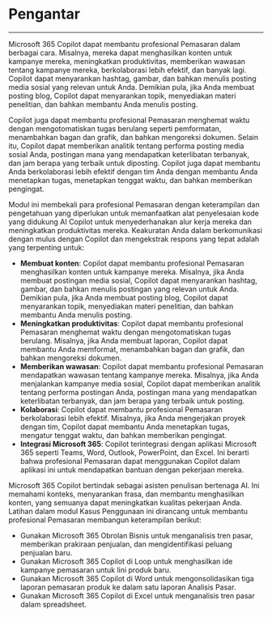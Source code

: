 
# Pengantar
---
Microsoft 365 Copilot dapat membantu profesional Pemasaran dalam berbagai cara. Misalnya, mereka dapat menghasilkan konten untuk kampanye mereka, meningkatkan produktivitas, memberikan wawasan tentang kampanye mereka, berkolaborasi lebih efektif, dan banyak lagi. Copilot dapat menyarankan hashtag, gambar, dan bahkan menulis posting media sosial yang relevan untuk Anda. Demikian pula, jika Anda membuat posting blog, Copilot dapat menyarankan topik, menyediakan materi penelitian, dan bahkan membantu Anda menulis posting.

Copilot juga dapat membantu profesional Pemasaran menghemat waktu dengan mengotomatiskan tugas berulang seperti pemformatan, menambahkan bagan dan grafik, dan bahkan mengoreksi dokumen. Selain itu, Copilot dapat memberikan analitik tentang performa posting media sosial Anda, postingan mana yang mendapatkan keterlibatan terbanyak, dan jam berapa yang terbaik untuk diposting. Copilot juga dapat membantu Anda berkolaborasi lebih efektif dengan tim Anda dengan membantu Anda menetapkan tugas, menetapkan tenggat waktu, dan bahkan memberikan pengingat.

Modul ini membekali para profesional Pemasaran dengan keterampilan dan pengetahuan yang diperlukan untuk memanfaatkan alat penyelesaian kode yang didukung AI Copilot untuk menyederhanakan alur kerja mereka dan meningkatkan produktivitas mereka. Keakuratan Anda dalam berkomunikasi dengan mulus dengan Copilot dan mengekstrak respons yang tepat adalah yang terpenting untuk:

 -  **Membuat konten**: Copilot dapat membantu profesional Pemasaran menghasilkan konten untuk kampanye mereka. Misalnya, jika Anda membuat postingan media sosial, Copilot dapat menyarankan hashtag, gambar, dan bahkan menulis postingan yang relevan untuk Anda. Demikian pula, jika Anda membuat posting blog, Copilot dapat menyarankan topik, menyediakan materi penelitian, dan bahkan membantu Anda menulis posting.
 -  **Meningkatkan produktivitas**: Copilot dapat membantu profesional Pemasaran menghemat waktu dengan mengotomatiskan tugas berulang. Misalnya, jika Anda membuat laporan, Copilot dapat membantu Anda memformat, menambahkan bagan dan grafik, dan bahkan mengoreksi dokumen.
 -  **Memberikan wawasan**: Copilot dapat membantu profesional Pemasaran mendapatkan wawasan tentang kampanye mereka. Misalnya, jika Anda menjalankan kampanye media sosial, Copilot dapat memberikan analitik tentang performa postingan Anda, postingan mana yang mendapatkan keterlibatan terbanyak, dan jam berapa yang terbaik untuk posting.
 -  **Kolaborasi**: Copilot dapat membantu profesional Pemasaran berkolaborasi lebih efektif. Misalnya, jika Anda mengerjakan proyek dengan tim, Copilot dapat membantu Anda menetapkan tugas, mengatur tenggat waktu, dan bahkan memberikan pengingat.
 -  **Integrasi Microsoft 365**: Copilot terintegrasi dengan aplikasi Microsoft 365 seperti Teams, Word, Outlook, PowerPoint, dan Excel. Ini berarti bahwa profesional Pemasaran dapat menggunakan Copilot dalam aplikasi ini untuk mendapatkan bantuan dengan pekerjaan mereka.

Microsoft 365 Copilot bertindak sebagai asisten penulisan bertenaga AI. Ini memahami konteks, menyarankan frasa, dan membantu menghasilkan konten, yang semuanya dapat meningkatkan kualitas pekerjaan Anda. Latihan dalam modul Kasus Penggunaan ini dirancang untuk membantu profesional Pemasaran membangun keterampilan berikut:

 -  Gunakan Microsoft 365 Obrolan Bisnis untuk menganalisis tren pasar, memberikan prakiraan penjualan, dan mengidentifikasi peluang penjualan baru.
 -  Gunakan Microsoft 365 Copilot di Loop untuk menghasilkan ide kampanye pemasaran untuk lini produk baru.
 -  Gunakan Microsoft 365 Copilot di Word untuk mengonsolidasikan tiga laporan pemasaran produk ke dalam satu laporan Analisis Pasar.
 -  Gunakan Microsoft 365 Copilot di Excel untuk menganalisis tren pasar dalam spreadsheet.
